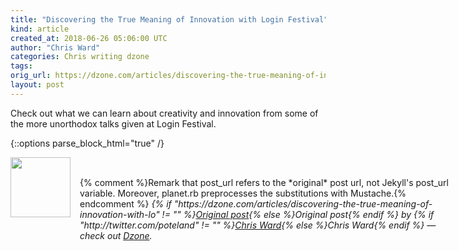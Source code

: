 ```yaml
---
title: "Discovering the True Meaning of Innovation with Login Festival"
kind: article
created_at: 2018-06-26 05:06:00 UTC
author: "Chris Ward"
categories: Chris writing dzone
tags: 
orig_url: https://dzone.com/articles/discovering-the-true-meaning-of-innovation-with-lo
layout: post
---
```

Check out what we can learn about creativity and innovation from some of the more unorthodox talks given at Login Festival.


{::options parse_block_html="true" /}
<div class="author">
   <img src="https://www.rss-specifications.com/rss-spec-rss.gif" style="width: 96px; height: 96;">
   <span style="position: absolute; padding: 32px 15px;">{% comment %}Remark that post_url refers to the *original* post url, not Jekyll's post_url variable. Moreover, planet.rb preprocesses the substitutions with Mustache.{% endcomment %}
      <i>{% if "https://dzone.com/articles/discovering-the-true-meaning-of-innovation-with-lo" != "" %}<a href="https://dzone.com/articles/discovering-the-true-meaning-of-innovation-with-lo">Original post</a>{% else %}Original post{% endif %} by {% if "http://twitter.com/poteland" != "" %}<a href="http://twitter.com/poteland">Chris Ward</a>{% else %}Chris Ward{% endif %} &mdash; check out <a href="https://dzone.com">Dzone</a>.</i>
  </span>
</div>
